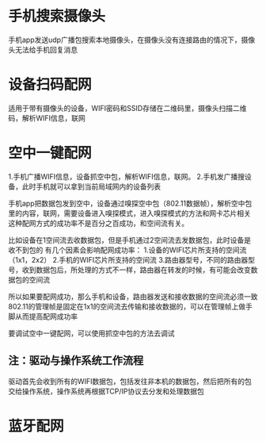 # 手机搜索摄像头
手机app发送udp广播包搜索本地摄像头，在摄像头没有连接路由的情况下，摄像头无法给手机回复消息

# 设备扫码配网
适用于带有摄像头的设备，WIFI密码和SSID存储在二维码里，摄像头扫描二维码，解析WIFI信息，联网

# 空中一键配网
1.手机广播WIFI信息，设备抓空中包，解析WIFI信息，联网。
2.手机发广播搜设备，此时手机就可以拿到当前局域网内的设备列表

手机app把数据包发到空中，设备通过嗅探空中包（802.11数据帧），解析空中包里的内容，联网，需要设备进入嗅探模式，进入嗅探模式的方法和网卡芯片相关
这种配网方式的成功率不是百分之百成功，和空间流有关。

比如设备在1空间流去收数据包，但是手机通过2空间流去发数据包，此时设备是收不到包的
有几个因素会影响配网成功率：
1.设备的WIFI芯片所支持的空间流（1x1，2x2）
2.手机的WIFI芯片所支持的空间流
3.路由器型号，不同的路由器型号，收到数据包后，所处理的方式不一样，路由器在转发的时候，有可能会改变数据包的空间流

所以如果要配网成功，那么手机和设备，路由器发送和接收数据的空间流必须一致
802.11的管理帧是固定在1x1的空间流去传输和接收数据的，可以在管理帧上做手脚从而提高配网成功率

要调试空中一键配网，可以使用抓空中包的方法去调试

## 注：驱动与操作系统工作流程
驱动首先会收到所有的WIFI数据包，包括发往非本机的数据包，然后把所有的包交给操作系统，操作系统再根据TCP/IP协议去分发和处理数据包


# 蓝牙配网
